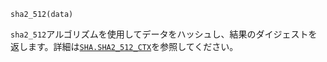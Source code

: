 ```
sha2_512(data)
```

`sha2_512`アルゴリズムを使用してデータをハッシュし、結果のダイジェストを返します。詳細は[`SHA.SHA2_512_CTX`](@ref)を参照してください。
